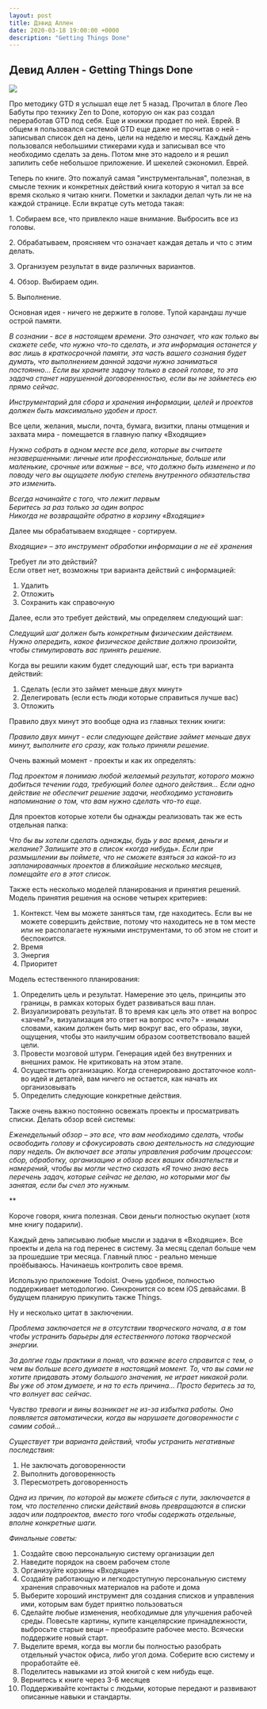 ```yaml
---
layout: post
title: Дэвид Аллен 
date: 2020-03-18 19:00:00 +0000
description: "Getting Things Done"
---
```

## Девид Аллен - Getting Things Done

![](https://upload.wikimedia.org/wikipedia/ru/4/4a/Russiangtddrawing1dc1.jpg)

Про методику GTD я услышал еще лет 5 назад. Прочитал в блоге Лео Бабуты про технику Zen to Done, которую он как раз создал переработав GTD под себя. Еще и книжки продает по ней. Еврей. В общем я пользовался системой GTD еще даже не прочитав о ней - записывал список дел на день, цели на неделю и месяц. Каждый день пользовался небольшими стикерами куда и записывал все что необходимо сделать за день. Потом мне это надоело и я решил запилить себе небольшое приложение. И шекелей сэкономил. Еврей.

Теперь по книге. Это пожалуй самая "инструментальная", полезная, в смысле техник и конкретных действий книга которую я читал за все время сколько я читаю книги.
Пометки и закладки делал чуть ли не на каждой странице.
Если вкратце суть метода такая:

1\. Собираем все, что привлекло наше внимание. Выбросить все из головы.

2\. Обрабатываем, проясняем что означает каждая деталь и что с этим делать.

3\. Организуем результат в виде различных вариантов.

4\. Обзор. Выбираем один.

5\. Выполнение.

Основная идея - ничего не держите в голове. Тупой карандаш лучше острой памяти.

*В сознании - все в настоящем времени. Это означает, что как только вы скажете себе, что нужно что-то сделать, и эта информация останется у вас лишь в краткосрочной памяти, эта часть вашего сознания будет думать, что выполнением данной задачи нужно заниматься постоянно… Если вы храните задачу только в своей голове, то эта задача станет нарушенной договоренностью, если вы не займетесь ею прямо сейчас.*

*Инструментарий для сбора и хранения информации, целей и проектов должен быть максимально удобен и прост.*

Все цели, желания, мысли, почта, бумага, визитки, планы отмщения и захвата мира - помещается в главную папку «Входящие»

*Нужно собрать в одном месте все дела, которые вы считаете незавершенными: личные или профессиональные, больше или маленькие, срочные или важные – все, что должно быть изменено и по поводу чего вы ощущаете любую степень внутренного обязательства это изменить.*

*Всегда начинайте с того, что лежит первым  
Беритесь за раз только за один вопрос  
Никогда не возвращайте обратно в корзину «Входящие»*  

Далее мы обрабатываем входящее - сортируем.  

*Входящие» – это инструмент обработки информации а не её хранения*

Требует ли это действий?  
Если ответ нет, возможны три варианта действий с информацией:  
1. Удалить
2. Отложить
3. Сохранить как справочную

Далее, если это требует действий, мы определяем следующий шаг: 

*Следущий шаг должен быть конкретным физическим действием.  
Нужно опередить, какое физическое действие должно произойти, чтобы стимулировать вас принять решение.*

Когда вы решили каким будет следующий шаг, есть три варианта действий:
1. Сделать (если это займет меньше двух минут»
2. Делегировать (если есть люди которые справиться лучше вас)
3. Отложить

Правило двух минут это вообще одна из главных техник книги:

*Правило двух минут - если следующее действие займет меньше двух минут, выполните его сразу, как только приняли решение.*

Очень важный момент - проекты и как их определять:

*Под проектом я понимаю любой желаемый результат, которого можно добиться течении года, требующий более одного действия… Если одно действие не обеспечит решение задачи, необходимо установить напоминание о том, что вам нужно сделать что-то еще.*

Для проектов которые хотели бы однажды реализовать так же есть отдельная папка:

*Что бы вы хотели сделать однажды, будь у вас время, деньги и желание? Запишите это в список «когда нибудь». Если при размышлении вы поймете, что не сможете взяться за какой-то из запланированных проектов в ближайшие несколько месяцев, помещайте его в этот список.*

Также есть несколько моделей планирования и принятия решений.
Модель принятия решения на основе четырех критериев:  
1. Контекст. Чем вы можете заняться там, где находитесь. Если вы не можете совершить действие, потому что находитесь не в том месте или не располагаете нужными инструментами, то об этом не стоит и беспокоится.
2. Время
3. Энергия
4. Приоритет

Модель естественного планирования:

1. Определить цель и результат. Намерение это цель, принципы это границы, в рамках которых будет развиваться ваш план.
2. Визуализировать результат. В то время как цель это ответ на вопрос «зачем?», визуализация это ответ на вопрос «что?» - иными словами, каким должен быть мир вокруг вас, его образы, звуки, ощущения, чтобы это наилучшим образом соответствовало вашей цели.
3. Провести мозговой штурм. Генерация идей без внутренних и внешних рамок. Не критиковать на этом этапе.
4. Осуществить организацию. Когда сгенерировано достаточное колл-во идей и деталей, вам ничего не остается, как начать их организовывать
5. Определить следующие конкретные действия.

Также очень важно постоянно освежать проекты и просматривать списки. Делать обзор всей системы:

*Еженедельный обзор – это все, что вам необходимо сделать, чтобы освободить голову и сфокусировать свою деятельность на следующие пару недель. Он включает все этапы управления рабочим процессом: сбор, обработку, организацию и обзор всех ваших обязательств и намерений, чтобы вы могли честно сказать «Я точно знаю весь перечень задач, которые сейчас не делаю, но которыми мог бы занятая, если бы счел это нужным.*

**

Короче говоря, книга полезная. Свои деньги полностью окупает (хотя мне книгу подарили).

Каждый день записываю любые мысли и задачи в «Входящие». Все проекты и дела на год перенес в систему. За месяц сделал больше чем за прошедшие три месяца. Главный плюс - реально меньше проёбываюсь. Начинаешь контролить свое время.

Использую приложение Todoist. Очень удобное, полностью поддерживает методологию. Синхронится со всем iOS девайсами. В будущем планирую прикупить также Things.

Ну и несколько цитат в заключении.

*Проблема заключается не в отсутствии творческого начала, а в том чтобы устранить барьеры для естественного потока творческой энергии.*

*За долгие годы практики я понял, что важнее всего справится с тем, о чем вы больше всего думаете в настоящий момент. То, что вы сами не хотите придавать этому большого значения, не играет никакой роли. Вы уже об этом думаете, и на то есть причина… Просто беритесь за то, что волнует вас сейчас.*

*Чувство тревоги и вины возникает не из-за избытка работы. Оно появляется автоматически, когда вы нарушаете договоренности с самим собой…*

*Существует три варианта действий, чтобы устранить негативные последствия:*
1. Не заключать договоренности
2. Выполнить договоренность
3. Пересмотреть договоренность

*Одна из причин, по которой вы можете сбиться с пути, заключается в том, что постепенно списки действий вновь превращаются в списки задач или подпроектов, вместо того чтобы содержать отдельные, вполне конкретные шаги.*

*Финальные советы:*
 1. Создайте свою персональную систему организации дел
 2. Наведите порядок на своем рабочем столе
 3. Организуйте корзины «Входящие»
 4. Создайте работающую и легкодоступную персональную систему хранения справочных материалов на работе и дома
 5. Выберите хороший инструмент для создания списков и управления ими, которым вам будет приятно пользоваться
 6. Сделайте любые изменения, необходимые для улучшения рабочей среды. Повесьте картины, купите канцелярские принадлежности, выбросьте старые вещи – преобразите рабочее место. Всячески поддержите новый старт.
 7. Выделите время, когда вы могли бы полностью разобрать отдельный участок офиса, либо угол дома. Соберите всю систему и проработайте её.
 8. Поделитесь навыками из этой книгой с кем нибудь еще.
 9. Вернитесь к книге через 3-6 месяцев
10. Поддерживайте контакты с людьми, которые передают и развивают описанные навыки и стандарты.
